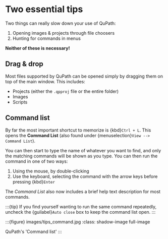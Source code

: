 # Two essential tips

Two things can really slow down your use of QuPath:

1. Opening images & projects through file choosers
2. Hunting for commands in menus

**Neither of these is necessary!**

## Drag & drop

Most files supported by QuPath can be opened simply by dragging them on top of the main window.
This includes:

- Projects (either the `.qpproj` file or the entire folder)
- Images
- Scripts

## Command list

By far the most important shortcut to memorize is {kbd}`Ctrl + L`.
This opens the **Command List** (also found under {menuselection}`View --> Command List`).

You can then start to type the name of whatever you want to find, and only the matching commands will be shown as you type.
You can then run the command in one of two ways:

1. Using the mouse, by double-clicking
2. Use the keyboard, selecting the command with the arrow keys before pressing {kbd}`Enter`

The *Command List* also now includes a brief help text description for most commands.

:::{tip}
If you find yourself wanting to run the same command repeatedly, uncheck the {guilabel}`Auto close` box to keep the command list open.
:::

:::{figure} images/tips_command.jpg
:class: shadow-image full-image

QuPath's 'Command list'
:::

<!-- For more tips and tricks, check out the QuPath [tips and tricks](tips-and-tricks) page. -->
